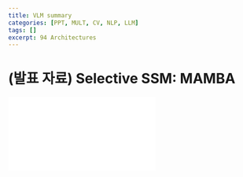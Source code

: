 ```yaml
---
title: VLM summary
categories: [PPT, MULT, CV, NLP, LLM]
tags: []
excerpt: 94 Architectures
---
```


<script src="https://cdn.mathjax.org/mathjax/latest/MathJax.js?config=TeX-AMS-MML_HTMLorMML" type="text/javascript"></script>
# (발표 자료) Selective SSM: MAMBA

<embed src="/assets/pdf/vlm_summary.pdf" ddtype="application/pdf" />